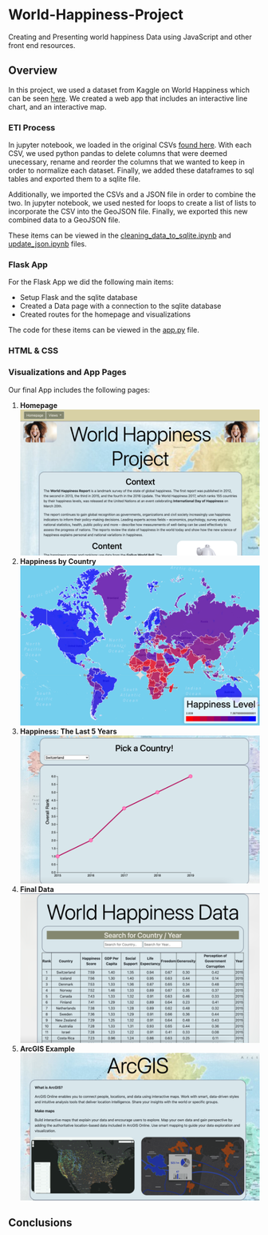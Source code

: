 # World-Happiness-Project
Creating and Presenting world happiness Data using JavaScript and other front end resources.

## Overview
In this project, we used a dataset from Kaggle on World Happiness which can be seen [here](https://www.kaggle.com/unsdsn/world-happiness). We created a web app that includes an interactive line chart, and an interactive map.

### ETl Process
In jupyter notebook, we loaded in the original CSVs [found here](Data). With each CSV, we used python pandas to delete columns that were deemed unecessary, rename and reorder the columns that we wanted to keep in order to normalize each dataset. Finally, we added these dataframes to sql tables and exported them to a sqlite file. 

Additionally, we imported the CSVs and a JSON file in order to combine the two. In jupyter notebook, we used nested for loops to create a list of lists to incorporate the CSV into the GeoJSON file. Finally, we exported this new combined data to a GeoJSON file. 

These items can be viewed in the [cleaning_data_to_sqlite.ipynb](cleaning_data_to_sqlite.ipynb) and [update_json.ipynb](update_json.ipynb) files.

### Flask App
For the Flask App we did the following main items:
* Setup Flask and the sqlite database
* Created a Data page with a connection to the sqlite database
* Created routes for the homepage and visualizations

The code for these items can be viewed in the [app.py](app.py) file.

### HTML & CSS


### Visualizations and App Pages
Our final App includes the following pages:
1. **Homepage** ![Homepage](images/homepage.png)
2. **Happiness by Country** ![happiness_by_country](images/happiness_by_country.png)
3. **Happiness: The Last 5 Years** ![happiness_last_5_years](images/happiness_last_5_years.png)
4. **Final Data** ![final_data](images/raw_data.png)
5. **ArcGIS Example** ![arcGIS](images/arcGIS.png)

## Conclusions